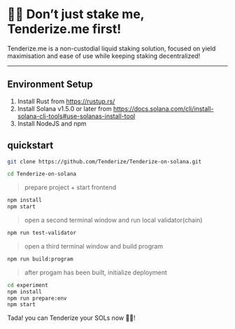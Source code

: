# 🥩🔨 Don’t just stake me, Tenderize.me first!

Tenderize.me is a non-custodial liquid staking solution, focused on yield maximisation and ease of use while keeping staking decentralized! 

---

## Environment Setup
1. Install Rust from https://rustup.rs/
2. Install Solana v1.5.0 or later from https://docs.solana.com/cli/install-solana-cli-tools#use-solanas-install-tool
3. Install NodeJS and npm

## quickstart

```bash
git clone https://github.com/Tenderize/Tenderize-on-solana.git

cd Tenderize-on-solana
```

> prepare project + start frontend

```bash
npm install
npm start

```

>  open a second terminal window and run local validator(chain)

```bash
npm run test-validator

```

>  open a third terminal window and build program

```bash
npm run build:program

```
> after progam has been built, initialize deployment

```bash
cd experiment
npm install
npm run prepare:env
npm start
```

Tada! you can Tenderize your SOLs now  🥩🔨!